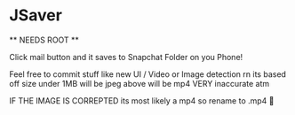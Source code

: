 # JSaver

** NEEDS ROOT **

Click mail button and it saves to Snapchat Folder on you Phone!

Feel free to commit stuff like new UI / Video or Image detection rn its based off size under 1MB will be jpeg above will be mp4 VERY inaccurate atm

IF THE IMAGE IS CORREPTED its most likely a mp4 so rename to .mp4 🍎
